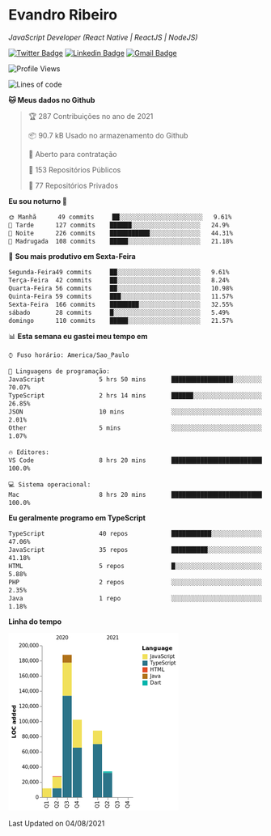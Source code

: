 # Evandro **Ribeiro**

*JavaScript Developer (React Native | ReactJS | NodeJS)*

[![Twitter Badge](https://img.shields.io/badge/-@ribeiroevandro-201B2D?style=flat-square&labelColor=201B2D&logo=twitter&logoColor=white&link=https://twitter.com/ribeiroevandro)](https://twitter.com/ribeiroevandro) 
[![Linkedin Badge](https://img.shields.io/badge/-Evandro%20Ribeiro-201B2D?style=flat-square&logo=Linkedin&logoColor=white&link=https://www.linkedin.com/in/ribeiroevandro)](https://www.linkedin.com/in/ribeiroevandro) 
[![Gmail Badge](https://img.shields.io/badge/-oi@ribeiroevandro.com.br-201B2D?style=flat-square&logo=Gmail&logoColor=white&link=mailto:oi@ribeiroevandro.com.br)](mailto:oi@ribeiroevandro.com.br)


<!--START_SECTION:waka-->
![Profile Views](http://img.shields.io/badge/Visualizac%C3%B5es%20do%20perfil-0-blue)

![Lines of code](https://img.shields.io/badge/Desde%20o%20Hello%20World%20eu%20escrevi-451287%20linhas%20de%20c%C3%B3digo-blue)

**🐱 Meus dados no Github** 

> 🏆 287 Contribuições no ano de 2021
 > 
> 📦 90.7 kB Usado no armazenamento do Github 
 > 
> 💼 Aberto para contratação
 > 
> 📜 153 Repositórios Públicos 
 > 
> 🔑 77 Repositórios Privados  
 > 
**Eu sou noturno 🦉** 

```text
🌞 Manhã      49 commits     ██░░░░░░░░░░░░░░░░░░░░░░░   9.61% 
🌆 Tarde      127 commits    ██████░░░░░░░░░░░░░░░░░░░   24.9% 
🌃 Noite      226 commits    ███████████░░░░░░░░░░░░░░   44.31% 
🌙 Madrugada  108 commits    █████░░░░░░░░░░░░░░░░░░░░   21.18%

```
📅 **Sou mais produtivo em Sexta-Feira** 

```text
Segunda-Feira49 commits     ██░░░░░░░░░░░░░░░░░░░░░░░   9.61% 
Terça-Feira  42 commits     ██░░░░░░░░░░░░░░░░░░░░░░░   8.24% 
Quarta-Feira 56 commits     ██░░░░░░░░░░░░░░░░░░░░░░░   10.98% 
Quinta-Feira 59 commits     ███░░░░░░░░░░░░░░░░░░░░░░   11.57% 
Sexta-Feira  166 commits    ████████░░░░░░░░░░░░░░░░░   32.55% 
sábado       28 commits     █░░░░░░░░░░░░░░░░░░░░░░░░   5.49% 
domingo      110 commits    █████░░░░░░░░░░░░░░░░░░░░   21.57%

```


📊 **Esta semana eu gastei meu tempo em** 

```text
⌚︎ Fuso horário: America/Sao_Paulo

💬 Linguagens de programação: 
JavaScript               5 hrs 50 mins       █████████████████░░░░░░░░   70.07% 
TypeScript               2 hrs 14 mins       ██████░░░░░░░░░░░░░░░░░░░   26.85% 
JSON                     10 mins             ░░░░░░░░░░░░░░░░░░░░░░░░░   2.01% 
Other                    5 mins              ░░░░░░░░░░░░░░░░░░░░░░░░░   1.07%

🔥 Editores: 
VS Code                  8 hrs 20 mins       █████████████████████████   100.0%

💻 Sistema operacional: 
Mac                      8 hrs 20 mins       █████████████████████████   100.0%

```

**Eu geralmente programo em TypeScript** 

```text
TypeScript               40 repos            ███████████░░░░░░░░░░░░░░   47.06% 
JavaScript               35 repos            ██████████░░░░░░░░░░░░░░░   41.18% 
HTML                     5 repos             █░░░░░░░░░░░░░░░░░░░░░░░░   5.88% 
PHP                      2 repos             ░░░░░░░░░░░░░░░░░░░░░░░░░   2.35% 
Java                     1 repo              ░░░░░░░░░░░░░░░░░░░░░░░░░   1.18%

```


**Linha do tempo**

![Chart not found](https://raw.githubusercontent.com/ribeiroevandro/ribeiroevandro/master/charts/bar_graph.png) 


 Last Updated on 04/08/2021
<!--END_SECTION:waka-->
